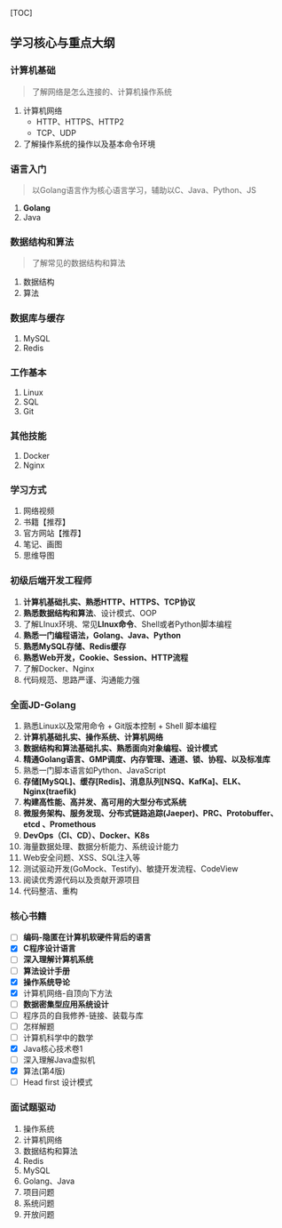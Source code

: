 [TOC]

## 学习核心与重点大纲

### 计算机基础

>   了解网络是怎么连接的、计算机操作系统

1.  计算机网络
    *   HTTP、HTTPS、HTTP2
    *   TCP、UDP
2.  了解操作系统的操作以及基本命令环境

### 语言入门

>   以Golang语言作为核心语言学习，辅助以C、Java、Python、JS

1.  **Golang**
2.  Java

### 数据结构和算法

>   了解常见的数据结构和算法

1.  数据结构
2.  算法

### 数据库与缓存

1.  MySQL
2.  Redis

### 工作基本

1.  Linux
2.  SQL
3.  Git

### 其他技能

1. Docker
4. Nginx

### 学习方式

1.  网络视频
2.  书籍【推荐】
3.  官方网站【推荐】
4.  笔记、画图
5.  思维导图

### 初级后端开发工程师

1.  **计算机基础扎实、熟悉HTTP、HTTPS、TCP协议**
2.  **熟悉数据结构和算法**、设计模式、OOP
3.  了解LInux环境、常见**LInux命令**、Shell或者Python脚本编程
4.  **熟悉一门编程语法，Golang、Java、Python**
5.  **熟悉MySQL存储、Redis缓存**
6.  **熟悉Web开发，Cookie、Session、HTTP流程**
7.  了解Docker、Nginx
8.  代码规范、思路严谨、沟通能力强

### 全面JD-Golang

1.  熟悉Linux以及常用命令 + Git版本控制 + Shell 脚本编程
2.  **计算机基础扎实、操作系统、计算机网络**
3.  **数据结构和算法基础扎实、熟悉面向对象编程、设计模式**
4.  **精通Golang语言、GMP调度、内存管理、通道、锁、协程、以及标准库**
5.  熟悉一门脚本语言如Python、JavaScript
6.  **存储[MySQL]、缓存[Redis]、消息队列[NSQ、KafKa]、ELK、Nginx(**traefik**)**
7.  **构建高性能、高并发、高可用的大型分布式系统**
8.  **微服务架构、服务发现、分布式链路追踪(Jaeper)、PRC、Protobuffer、etcd 、Promethous**
9.  **DevOps（CI、CD）、Docker、K8s**
10.  海量数据处理、数据分析能力、系统设计能力
11.  Web安全问题、XSS、SQL注入等
12.  测试驱动开发(GoMock、Testify)、敏捷开发流程、CodeView
13.  阅读优秀源代码以及贡献开源项目
14.  代码整洁、重构

### 核心书籍

- [ ] **编码-隐匿在计算机软硬件背后的语言**
- [x] **C程序设计语言**
- [ ] **深入理解计算机系统**
- [ ] **算法设计手册**
- [x] **操作系统导论**
- [x] 计算机网络-自顶向下方法
- [ ] **数据密集型应用系统设计**
- [ ] 程序员的自我修养-链接、装载与库
- [ ] 怎样解题
- [ ] 计算机科学中的数学
- [x] Java核心技术卷1
- [ ] 深入理解Java虚拟机
- [x] 算法(第4版)
- [ ] Head first 设计模式

### 面试题驱动

1.  操作系统
2.  计算机网络
3.  数据结构和算法
4.  Redis
5.  MySQL
6.  Golang、Java
7.  项目问题
8.  系统问题
9.  开放问题